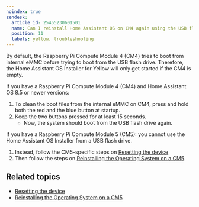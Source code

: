 ```yaml
---
noindex: true
zendesk:
  article_id: 25455230601501
  name: Can I reinstall Home Assistant OS on CM4 again using the USB flash drive with the Home Assistant OS Installer for Yellow?
  position: 11
  labels: yellow, troubleshooting
---
```


By default, the Raspberry Pi Compute Module 4 (CM4) tries to boot from internal eMMC before trying to boot from the USB flash drive. Therefore, the Home Assistant OS Installer for Yellow will only get started if the CM4 is empty.

If you have a Raspberry Pi Compute Module 4 (CM4) and Home Assistant OS 8.5 or newer versions:

1. To clean the boot files from the internal eMMC on CM4, press and hold both the red and the blue button at startup.
2. Keep the two buttons pressed for at least 15 seconds.
   - Now, the system should boot from the USB flash drive again.

If you have a Raspberry Pi Compute Module 5 (CM5): you cannot use the Home Assistant OS Installer from a USB flash drive.

1. Instead, follow the CM5-specific steps on [Resetting the device](/hc/en-us/articles/25463622043165)
2. Then follow the steps on [Reinstalling the Operating System on a CM5](/hc/en-us/articles/25485061432093).

## Related topics

- [Resetting the device](/hc/en-us/articles/25463622043165)
- [Reinstalling the Operating System on a CM5](/hc/en-us/articles/25485061432093)
